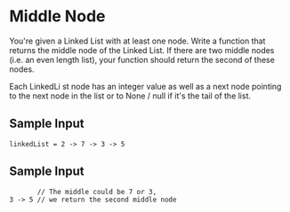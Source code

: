 # Middle Node

You're given a Linked List with at least one node. Write a function that returns the middle node of the Linked List. If there are two middle nodes (i.e. an even length list), your function should return the second of these nodes.

Each LinkedLi st node has an integer value as well as a next node pointing to the next node in the list or to None / null if it's the tail of the list.

## Sample Input
```
linkedList = 2 -> 7 -> 3 -> 5
```

## Sample Input
```
       // The middle could be 7 or 3,
3 -> 5 // we return the second middle node
```